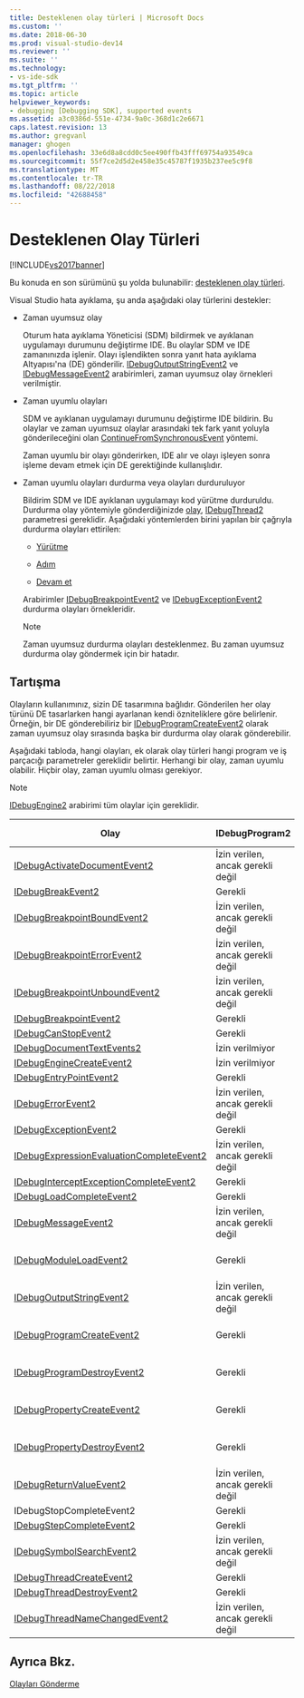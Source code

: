 ```yaml
---
title: Desteklenen olay türleri | Microsoft Docs
ms.custom: ''
ms.date: 2018-06-30
ms.prod: visual-studio-dev14
ms.reviewer: ''
ms.suite: ''
ms.technology:
- vs-ide-sdk
ms.tgt_pltfrm: ''
ms.topic: article
helpviewer_keywords:
- debugging [Debugging SDK], supported events
ms.assetid: a3c0386d-551e-4734-9a0c-368d1c2e6671
caps.latest.revision: 13
ms.author: gregvanl
manager: ghogen
ms.openlocfilehash: 33e6d8a8cdd0c5ee490ffb43fff69754a93549ca
ms.sourcegitcommit: 55f7ce2d5d2e458e35c45787f1935b237ee5c9f8
ms.translationtype: MT
ms.contentlocale: tr-TR
ms.lasthandoff: 08/22/2018
ms.locfileid: "42688458"
---
```

# <a name="supported-event-types"></a>Desteklenen Olay Türleri
[!INCLUDE[vs2017banner](../../includes/vs2017banner.md)]

Bu konuda en son sürümünü şu yolda bulunabilir: [desteklenen olay türleri](https://docs.microsoft.com/visualstudio/extensibility/debugger/supported-event-types).  
  
Visual Studio hata ayıklama, şu anda aşağıdaki olay türlerini destekler:  
  
-   Zaman uyumsuz olay  
  
     Oturum hata ayıklama Yöneticisi (SDM) bildirmek ve ayıklanan uygulamayı durumunu değiştirme IDE. Bu olaylar SDM ve IDE zamanınızda işlenir. Olayı işlendikten sonra yanıt hata ayıklama Altyapısı'na (DE) gönderilir. [IDebugOutputStringEvent2](../../extensibility/debugger/reference/idebugoutputstringevent2.md) ve [IDebugMessageEvent2](../../extensibility/debugger/reference/idebugmessageevent2.md) arabirimleri, zaman uyumsuz olay örnekleri verilmiştir.  
  
-   Zaman uyumlu olayları  
  
     SDM ve ayıklanan uygulamayı durumunu değiştirme IDE bildirin. Bu olaylar ve zaman uyumsuz olaylar arasındaki tek fark yanıt yoluyla gönderileceğini olan [ContinueFromSynchronousEvent](../../extensibility/debugger/reference/idebugengine2-continuefromsynchronousevent.md) yöntemi.  
  
     Zaman uyumlu bir olayı gönderirken, IDE alır ve olayı işleyen sonra işleme devam etmek için DE gerektiğinde kullanışlıdır.  
  
-   Zaman uyumlu olayları durdurma veya olayları durduruluyor  
  
     Bildirim SDM ve IDE ayıklanan uygulamayı kod yürütme durduruldu. Durdurma olay yöntemiyle gönderdiğinizde [olay](../../extensibility/debugger/reference/idebugeventcallback2-event.md), [IDebugThread2](../../extensibility/debugger/reference/idebugthread2.md) parametresi gereklidir. Aşağıdaki yöntemlerden birini yapılan bir çağrıyla durdurma olayları ettirilen:  
  
    -   [Yürütme](../../extensibility/debugger/reference/idebugprogram2-execute.md)  
  
    -   [Adım](../../extensibility/debugger/reference/idebugprogram2-step.md)  
  
    -   [Devam et](../../extensibility/debugger/reference/idebugprogram2-continue.md)  
  
     Arabirimler [IDebugBreakpointEvent2](../../extensibility/debugger/reference/idebugbreakpointevent2.md) ve [IDebugExceptionEvent2](../../extensibility/debugger/reference/idebugexceptionevent2.md) durdurma olayları örnekleridir.  
  
    > [!NOTE]
    >  Zaman uyumsuz durdurma olayları desteklenmez. Bu zaman uyumsuz durdurma olay göndermek için bir hatadır.  
  
## <a name="discussion"></a>Tartışma  
 Olayların kullanımınız, sizin DE tasarımına bağlıdır. Gönderilen her olay türünü DE tasarlarken hangi ayarlanan kendi özniteliklere göre belirlenir. Örneğin, bir DE gönderebiliriz bir [IDebugProgramCreateEvent2](../../extensibility/debugger/reference/idebugprogramcreateevent2.md) olarak zaman uyumsuz olay sırasında başka bir durdurma olay olarak gönderebilir.  
  
 Aşağıdaki tabloda, hangi olayları, ek olarak olay türleri hangi program ve iş parçacığı parametreler gereklidir belirtir. Herhangi bir olay, zaman uyumlu olabilir. Hiçbir olay, zaman uyumlu olması gerekiyor.  
  
> [!NOTE]
>  [IDebugEngine2](../../extensibility/debugger/reference/idebugengine2.md) arabirimi tüm olaylar için gereklidir.  
  
|Olay|IDebugProgram2|IDebugThread2|Olayları durduruluyor|  
|-----------|--------------------|-------------------|---------------------|  
|[IDebugActivateDocumentEvent2](../../extensibility/debugger/reference/idebugactivatedocumentevent2.md)|İzin verilen, ancak gerekli değil|İzin verilen, ancak gerekli değil|Hayır|  
|[IDebugBreakEvent2](../../extensibility/debugger/reference/idebugbreakevent2.md)|Gerekli|Gerekli|Evet|  
|[IDebugBreakpointBoundEvent2](../../extensibility/debugger/reference/idebugbreakpointboundevent2.md)|İzin verilen, ancak gerekli değil|İzin verilen, ancak gerekli değil|Hayır|  
|[IDebugBreakpointErrorEvent2](../../extensibility/debugger/reference/idebugbreakpointerrorevent2.md)|İzin verilen, ancak gerekli değil|İzin verilen, ancak gerekli değil|Hayır|  
|[IDebugBreakpointUnboundEvent2](../../extensibility/debugger/reference/idebugbreakpointunboundevent2.md)|İzin verilen, ancak gerekli değil|İzin verilen, ancak gerekli değil|Hayır|  
|[IDebugBreakpointEvent2](../../extensibility/debugger/reference/idebugbreakpointevent2.md)|Gerekli|Gerekli|Evet|  
|[IDebugCanStopEvent2](../../extensibility/debugger/reference/idebugcanstopevent2.md)|Gerekli|Gerekli|Hayır|  
|[IDebugDocumentTextEvents2](../../extensibility/debugger/reference/idebugdocumenttextevents2.md)|İzin verilmiyor|İzin verilmiyor|Hayır|  
|[IDebugEngineCreateEvent2](../../extensibility/debugger/reference/idebugenginecreateevent2.md)|İzin verilmiyor|İzin verilmiyor|Hayır|  
|[IDebugEntryPointEvent2](../../extensibility/debugger/reference/idebugentrypointevent2.md)|Gerekli|Gerekli|Evet|  
|[IDebugErrorEvent2](../../extensibility/debugger/reference/idebugerrorevent2.md)|İzin verilen, ancak gerekli değil|İzin verilen, ancak gerekli değil|Olabilir|  
|[IDebugExceptionEvent2](../../extensibility/debugger/reference/idebugexceptionevent2.md)|Gerekli|Gerekli|Evet|  
|[IDebugExpressionEvaluationCompleteEvent2](../../extensibility/debugger/reference/idebugexpressionevaluationcompleteevent2.md)|İzin verilen, ancak gerekli değil|İzin verilen, ancak gerekli değil|Olabilir|  
|[IDebugInterceptExceptionCompleteEvent2](../../extensibility/debugger/reference/idebuginterceptexceptioncompleteevent2.md)|Gerekli|Gerekli|Evet|  
|[IDebugLoadCompleteEvent2](../../extensibility/debugger/reference/idebugloadcompleteevent2.md)|Gerekli|Gerekli|Evet|  
|[IDebugMessageEvent2](../../extensibility/debugger/reference/idebugmessageevent2.md)|İzin verilen, ancak gerekli değil|İzin verilen, ancak gerekli değil|Olabilir|  
|[IDebugModuleLoadEvent2](../../extensibility/debugger/reference/idebugmoduleloadevent2.md)|Gerekli|İzin verilen, ancak gerekli değil|Hayır|  
|[IDebugOutputStringEvent2](../../extensibility/debugger/reference/idebugoutputstringevent2.md)|İzin verilen, ancak gerekli değil|İzin verilen, ancak gerekli değil|Hayır|  
|[IDebugProgramCreateEvent2](../../extensibility/debugger/reference/idebugprogramcreateevent2.md)|Gerekli|İzin verilen, ancak gerekli değil|Hayır|  
|[IDebugProgramDestroyEvent2](../../extensibility/debugger/reference/idebugprogramdestroyevent2.md)|Gerekli|İzin verilen, ancak gerekli değil|Hayır|  
|[IDebugPropertyCreateEvent2](../../extensibility/debugger/reference/idebugpropertycreateevent2.md)|Gerekli|İzin verilen, ancak gerekli değil|Hayır|  
|[IDebugPropertyDestroyEvent2](../../extensibility/debugger/reference/idebugpropertydestroyevent2.md)|Gerekli|İzin verilen, ancak gerekli değil|Hayır|  
|[IDebugReturnValueEvent2](../../extensibility/debugger/reference/idebugreturnvalueevent2.md)|İzin verilen, ancak gerekli değil|İzin verilen, ancak gerekli değil|Hayır|  
|IDebugStopCompleteEvent2|Gerekli|Gerekli|Evet|  
|[IDebugStepCompleteEvent2](../../extensibility/debugger/reference/idebugstepcompleteevent2.md)|Gerekli|Gerekli|Evet|  
|[IDebugSymbolSearchEvent2](../../extensibility/debugger/reference/idebugsymbolsearchevent2.md)|İzin verilen, ancak gerekli değil|İzin verilen, ancak gerekli değil|Hayır|  
|[IDebugThreadCreateEvent2](../../extensibility/debugger/reference/idebugthreadcreateevent2.md)|Gerekli|Gerekli|Hayır|  
|[IDebugThreadDestroyEvent2](../../extensibility/debugger/reference/idebugthreaddestroyevent2.md)|Gerekli|Gerekli|Hayır|  
|[IDebugThreadNameChangedEvent2](../../extensibility/debugger/reference/idebugthreadnamechangedevent2.md)|İzin verilen, ancak gerekli değil|İzin verilen, ancak gerekli değil|Hayır|  
  
## <a name="see-also"></a>Ayrıca Bkz.  
 [Olayları Gönderme](../../extensibility/debugger/sending-events.md)


